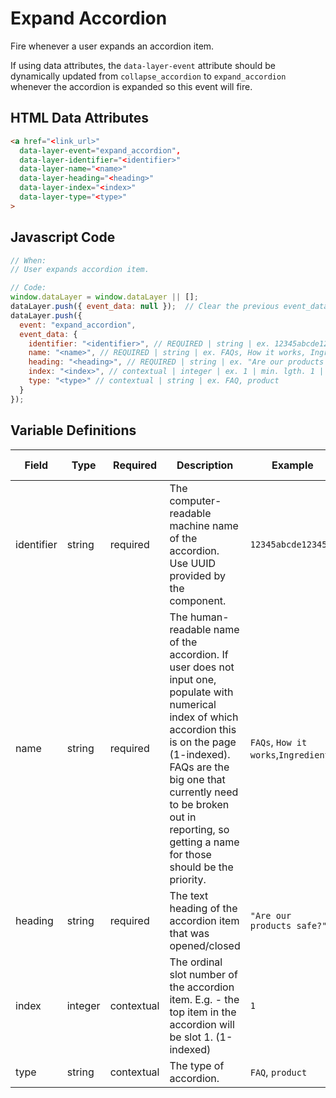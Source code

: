 # Expand Accordion

Fire whenever a user expands an accordion item.

If using data attributes, the `data-layer-event` attribute should be dynamically updated from `collapse_accordion` to `expand_accordion` whenever the accordion is expanded so this event will fire.

## HTML Data Attributes

```html
<a href="<link_url>"
  data-layer-event="expand_accordion",
  data-layer-identifier="<identifier>"
  data-layer-name="<name>"
  data-layer-heading="<heading>"
  data-layer-index="<index>"
  data-layer-type="<type>"
>
```
## Javascript Code

```js
// When:
// User expands accordion item.

// Code:
window.dataLayer = window.dataLayer || [];
dataLayer.push({ event_data: null });  // Clear the previous event_data object.
dataLayer.push({
  event: "expand_accordion",
  event_data: {
    identifier: "<identifier>", // REQUIRED | string | ex. 12345abcde12345
    name: "<name>", // REQUIRED | string | ex. FAQs, How it works, Ingredients
    heading: "<heading>", // REQUIRED | string | ex. "Are our products safe?"	
    index: "<index>", // contextual | integer | ex. 1 | min. lgth. 1 | min. 1
    type: "<type>" // contextual | string | ex. FAQ, product
  }
});
```

## Variable Definitions

|Field|Type|Required|Description|Example|Minimum Length|Maximum Length|Minimum|
| --- | --- | --- | --- | --- | --- | --- | --- |
|identifier|string|required|The computer-readable machine name of the accordion. Use UUID provided by the component.|`12345abcde12345`||`100`|
|name|string|required|The human-readable name of the accordion. If user does not input one, populate with numerical index of which accordion this is on the page (1-indexed). FAQs are the big one that currently need to be broken out in reporting, so getting a name for those should be the priority.|`FAQs`, `How it works`,`Ingredients`||`100`|
|heading|string|required|The text heading of the accordion item that was opened/closed|`"Are our products safe?"`||`100`|
|index|integer|contextual|The ordinal slot number of the accordion item. E.g. - the top item in the accordion will be slot 1. (1-indexed)|`1`|`1`|`100`|`1`|
|type|string|contextual|The type of accordion.|`FAQ`, `product`|
